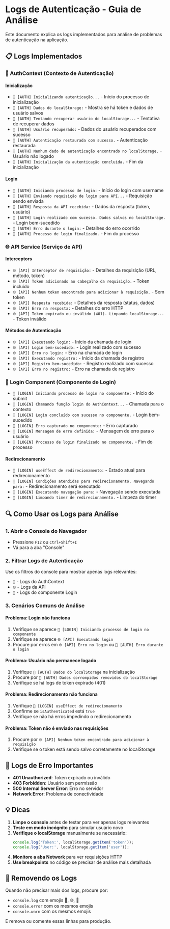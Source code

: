 # Logs de Autenticação - Guia de Análise

Este documento explica os logs implementados para análise de problemas de autenticação na aplicação.

## 📋 Logs Implementados

### 🔐 AuthContext (Contexto de Autenticação)

#### Inicialização
- `🔐 [AUTH] Inicializando autenticação...` - Início do processo de inicialização
- `🔐 [AUTH] Dados do localStorage:` - Mostra se há token e dados de usuário salvos
- `🔐 [AUTH] Tentando recuperar usuário do localStorage...` - Tentativa de recuperar dados
- `🔐 [AUTH] Usuário recuperado:` - Dados do usuário recuperados com sucesso
- `🔐 [AUTH] Autenticação restaurada com sucesso.` - Autenticação restaurada
- `🔐 [AUTH] Nenhum dado de autenticação encontrado no localStorage.` - Usuário não logado
- `🔐 [AUTH] Inicialização da autenticação concluída.` - Fim da inicialização

#### Login
- `🔐 [AUTH] Iniciando processo de login:` - Início do login com username
- `🔐 [AUTH] Enviando requisição de login para API...` - Requisição sendo enviada
- `🔐 [AUTH] Resposta da API recebida:` - Dados da resposta (token, usuário)
- `🔐 [AUTH] Login realizado com sucesso. Dados salvos no localStorage.` - Login bem-sucedido
- `🔐 [AUTH] Erro durante o login:` - Detalhes do erro ocorrido
- `🔐 [AUTH] Processo de login finalizado.` - Fim do processo

### 🌐 API Service (Serviço de API)

#### Interceptors
- `🌐 [API] Interceptor de requisição:` - Detalhes da requisição (URL, método, token)
- `🌐 [API] Token adicionado ao cabeçalho da requisição.` - Token incluído
- `🌐 [API] Nenhum token encontrado para adicionar à requisição.` - Sem token
- `🌐 [API] Resposta recebida:` - Detalhes da resposta (status, dados)
- `🌐 [API] Erro na resposta:` - Detalhes do erro HTTP
- `🌐 [API] Token expirado ou inválido (401). Limpando localStorage...` - Token inválido

#### Métodos de Autenticação
- `🌐 [API] Executando login:` - Início da chamada de login
- `🌐 [API] Login bem-sucedido:` - Login realizado com sucesso
- `🌐 [API] Erro no login:` - Erro na chamada de login
- `🌐 [API] Executando registro:` - Início da chamada de registro
- `🌐 [API] Registro bem-sucedido:` - Registro realizado com sucesso
- `🌐 [API] Erro no registro:` - Erro na chamada de registro

### 🔑 Login Component (Componente de Login)

- `🔑 [LOGIN] Iniciando processo de login no componente:` - Início do submit
- `🔑 [LOGIN] Chamando função login do AuthContext...` - Chamada para o contexto
- `🔑 [LOGIN] Login concluído com sucesso no componente.` - Login bem-sucedido
- `🔑 [LOGIN] Erro capturado no componente:` - Erro capturado
- `🔑 [LOGIN] Mensagem de erro definida:` - Mensagem de erro para o usuário
- `🔑 [LOGIN] Processo de login finalizado no componente.` - Fim do processo

#### Redirecionamento
- `🔑 [LOGIN] useEffect de redirecionamento:` - Estado atual para redirecionamento
- `🔑 [LOGIN] Condições atendidas para redirecionamento. Navegando para:` - Redirecionamento será executado
- `🔑 [LOGIN] Executando navegação para:` - Navegação sendo executada
- `🔑 [LOGIN] Limpando timer de redirecionamento.` - Limpeza do timer

## 🔍 Como Usar os Logs para Análise

### 1. Abrir o Console do Navegador
- Pressione `F12` ou `Ctrl+Shift+I`
- Vá para a aba "Console"

### 2. Filtrar Logs de Autenticação
Use os filtros do console para mostrar apenas logs relevantes:
- `🔐` - Logs do AuthContext
- `🌐` - Logs da API
- `🔑` - Logs do componente Login

### 3. Cenários Comuns de Análise

#### Problema: Login não funciona
1. Verifique se aparece `🔑 [LOGIN] Iniciando processo de login no componente`
2. Verifique se aparece `🌐 [API] Executando login`
3. Procure por erros em `🌐 [API] Erro no login` ou `🔐 [AUTH] Erro durante o login`

#### Problema: Usuário não permanece logado
1. Verifique `🔐 [AUTH] Dados do localStorage` na inicialização
2. Procure por `🔐 [AUTH] Dados corrompidos removidos do localStorage`
3. Verifique se há logs de token expirado (401)

#### Problema: Redirecionamento não funciona
1. Verifique `🔑 [LOGIN] useEffect de redirecionamento`
2. Confirme se `isAuthenticated` está `true`
3. Verifique se não há erros impedindo o redirecionamento

#### Problema: Token não é enviado nas requisições
1. Procure por `🌐 [API] Nenhum token encontrado para adicionar à requisição`
2. Verifique se o token está sendo salvo corretamente no localStorage

## 🚨 Logs de Erro Importantes

- **401 Unauthorized**: Token expirado ou inválido
- **403 Forbidden**: Usuário sem permissão
- **500 Internal Server Error**: Erro no servidor
- **Network Error**: Problema de conectividade

## 💡 Dicas

1. **Limpe o console** antes de testar para ver apenas logs relevantes
2. **Teste em modo incógnito** para simular usuário novo
3. **Verifique o localStorage** manualmente se necessário:
   ```javascript
   console.log('Token:', localStorage.getItem('token'));
   console.log('User:', localStorage.getItem('user'));
   ```
4. **Monitore a aba Network** para ver requisições HTTP
5. **Use breakpoints** no código se precisar de análise mais detalhada

## 🔧 Removendo os Logs

Quando não precisar mais dos logs, procure por:
- `console.log` com emojis 🔐, 🌐, 🔑
- `console.error` com os mesmos emojis
- `console.warn` com os mesmos emojis

E remova ou comente essas linhas para produção.